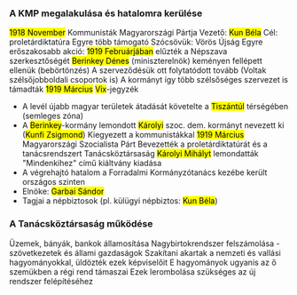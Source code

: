 ### A KMP megalakulása és hatalomra kerülése
<mark class="hltr-orange">1918 November</mark> Kommunisták Magyarországi Pártja
Vezető: <mark class="hltr-cyan">Kun Béla</mark>
Cél: proletárdiktatúra
Egyre több támogató
Szócsövük: Vörös Újság
Egyre erőszakosabb akció: <mark class="hltr-orange">1919 Februárjában</mark> elűzték a Népszava szerkesztőségét
<mark class="hltr-cyan">Berinkey Dénes</mark> (miniszterelnök) keményen fellépett ellenük (bebörtönzés)
A szerveződésük ott folytatódott tovább
(Voltak szélsőjobboldali csoportok is)
A kormányt így több szélsőséges szervezet is támadták
<mark class="hltr-orange">1919 Március</mark> <mark class="hltr-cyan">Vix</mark>-jegyzék
- A levél újabb magyar területek átadását követelte a <mark class="hltr-green">Tiszántúl</mark> térségében (semleges zóna)
- A <mark class="hltr-cyan">Berinkey</mark>-kormány lemondott
<mark class="hltr-cyan">Károlyi</mark> szoc. dem. kormányt nevezett ki (<mark class="hltr-cyan">Kunfi Zsigmond</mark>)
Kiegyezett a kommunistákkal
<mark class="hltr-orange">1919 Március</mark> Magyarországi Szocialista Párt
Bevezették a proletárdiktatúrát és a tanácsrendszert
Tanácsköztársaság
<mark class="hltr-cyan">Károlyi Mihályt</mark> lemondatták
"Mindenkihez" című kiáltvány kiadása
- A végrehajtó hatalom a Forradalmi Kormányzótanács kezébe került országos szinten
- Elnöke: <mark class="hltr-cyan">Garbai Sándor</mark>
- Tagjai a népbiztosok (pl. külügyi népbiztos: <mark class="hltr-cyan">Kun Béla</mark>)
### A Tanácsköztársaság működése
Üzemek, bányák, bankok államosítása
Nagybirtokrendszer felszámolása - szövetkezetek és állami gazdaságok
Szakítani akartak a nemzeti és vallási hagyományokkal, üldözték ezek képviselőit
E hagyományok ugyanis az ő szemükben a régi rend támaszai
Ezek lerombolása szükséges az új rendszer felépítéséhez

